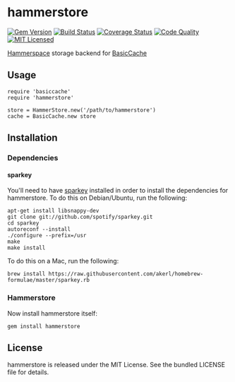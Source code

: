 hammerstore
=========

[![Gem Version](https://img.shields.io/gem/v/hammerstore.svg)](https://rubygems.org/gems/hammerstore)
[![Build Status](https://img.shields.io/travis/com/akerl/hammerstore.svg)](https://travis-ci.com/akerl/hammerstore)
[![Coverage Status](https://img.shields.io/codecov/c/github/akerl/hammerstore.svg)](https://codecov.io/github/akerl/hammerstore)
[![Code Quality](https://img.shields.io/codacy/ba031c40eb6d40b09ad8294770f8f7c9.svg)](https://www.codacy.com/app/akerl/hammerstore)
[![MIT Licensed](https://img.shields.io/badge/license-MIT-green.svg)](https://tldrlegal.com/license/mit-license)

[Hammerspace](https://github.com/akerl/hammerspace) storage backend for [BasicCache](https://github.com/akerl/basiccache)

## Usage

```
require 'basiccache'
require 'hammerstore'

store = HammerStore.new('/path/to/hammerstore')
cache = BasicCache.new store
```

## Installation

### Dependencies

#### sparkey

You'll need to have [sparkey](https://github.com/spotify/sparkey) installed in order to install the dependencies for hammerstore. To do this on Debian/Ubuntu, run the following:

```
apt-get install libsnappy-dev
git clone git://github.com/spotify/sparkey.git
cd sparkey
autoreconf --install
./configure --prefix=/usr
make
make install
```

To do this on a Mac, run the following:

```
brew install https://raw.githubusercontent.com/akerl/homebrew-formulae/master/sparkey.rb
```

### Hammerstore

Now install hammerstore itself:

    gem install hammerstore

## License

hammerstore is released under the MIT License. See the bundled LICENSE file for details.

